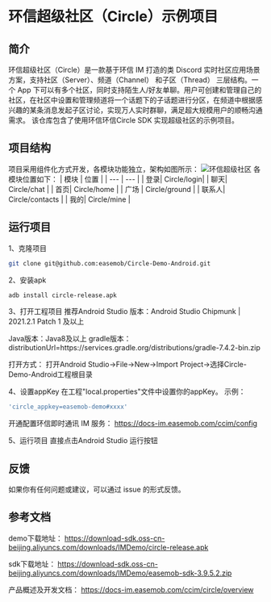 # 环信超级社区（Circle）示例项目

## 简介

环信超级社区（Circle）是一款基于环信 IM 打造的类 Discord 实时社区应用场景方案，支持社区（Server）、频道（Channel） 和子区（Thread） 三层结构。一个 App 下可以有多个社区，同时支持陌生人/好友单聊。用户可创建和管理自己的社区，在社区中设置和管理频道将一个话题下的子话题进行分区，在频道中根据感兴趣的某条消息发起子区讨论，实现万人实时群聊，满足超大规模用户的顺畅沟通需求。
该仓库包含了使用环信环信Circle SDK 实现超级社区的示例项目。

## 项目结构
项目采用组件化方式开发，各模块功能独立，架构如图所示：
![环信超级社区](https://download-sdk.oss-cn-beijing.aliyuncs.com/downloads/Circle/Android/%E7%8E%AF%E4%BF%A1%E8%B6%85%E7%BA%A7%E7%A4%BE%E5%8C%BA.jpg "环信超级社区")
各模块位置如下：
| 模块 | 位置 |
| --- | --- |
|  登录| Circle/login|
|  聊天| Circle/chat |
|  首页| Circle/home |
|  广场 | Circle/ground |
|  联系人| Circle/contacts |
|  我的| Circle/mine |


## 运行项目

1、克隆项目
```bash
git clone git@github.com:easemob/Circle-Demo-Android.git
```

2、安装apk
```bash
adb install circle-release.apk
```
3、打开工程项目
推荐Android Studio 版本：Android Studio Chipmunk | 2021.2.1 Patch 1 及以上

Java版本：Java8及以上
gradle版本：distributionUrl=https\://services.gradle.org/distributions/gradle-7.4.2-bin.zip

打开方式：
打开Android Studio->File->New->Import Project->选择Circle-Demo-Android工程根目录

4、设置appKey
在工程"local.properties"文件中设置你的appKey。
示例：
```bash
'circle_appkey=easemob-demo#xxxx'
```
开通配置环信即时通讯 IM 服务：
https://docs-im.easemob.com/ccim/config

5、运行项目
直接点击Android Studio 运行按钮

## 反馈
如果你有任何问题或建议，可以通过 issue 的形式反馈。

## 参考文档

demo下载地址：
https://download-sdk.oss-cn-beijing.aliyuncs.com/downloads/IMDemo/circle-release.apk

sdk下载地址：
https://download-sdk.oss-cn-beijing.aliyuncs.com/downloads/IMDemo/easemob-sdk-3.9.5.2.zip

产品概述及开发文档：
https://docs-im.easemob.com/ccim/circle/overview


